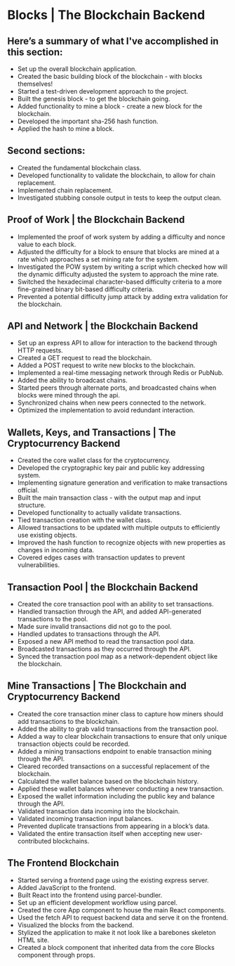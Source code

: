 # Blocks | The Blockchain Backend

## Here’s a summary of what I've accomplished in this section:

- Set up the overall blockchain application.
- Created the basic building block of the blockchain - with blocks themselves!
- Started a test-driven development approach to the project.
- Built the genesis block - to get the blockchain going.
- Added functionality to mine a block - create a new block for the blockchain.
- Developed the important sha-256 hash function.
- Applied the hash to mine a block.

## Second sections:

- Created the fundamental blockchain class.
- Developed functionality to validate the blockchain, to allow for chain replacement.
- Implemented chain replacement.
- Investigated stubbing console output in tests to keep the output clean.

## Proof of Work | the Blockchain Backend

- Implemented the proof of work system by adding a difficulty and nonce value to each block.
- Adjusted the difficulty for a block to ensure that blocks are mined at a rate which approaches a set mining rate for the system.
- Investigated the POW system by writing a script which checked how will the dynamic difficulty adjusted the system to approach the mine rate.
- Switched the hexadecimal character-based difficulty criteria to a more fine-grained binary bit-based difficulty criteria.
- Prevented a potential difficulty jump attack by adding extra validation for the blockchain.

## API and Network | the Blockchain Backend

- Set up an express API to allow for interaction to the backend through HTTP requests.
- Created a GET request to read the blockchain.
- Added a POST request to write new blocks to the blockchain.
- Implemented a real-time messaging network through Redis or PubNub.
- Added the ability to broadcast chains.
- Started peers through alternate ports, and broadcasted chains when blocks were mined through the api.
- Synchronized chains when new peers connected to the network.
- Optimized the implementation to avoid redundant interaction.

## Wallets, Keys, and Transactions | The Cryptocurrency Backend

- Created the core wallet class for the cryptocurrency.
- Developed the cryptographic key pair and public key addressing system.
- Implementing signature generation and verification to make transactions official.
- Built the main transaction class - with the output map and input structure.
- Developed functionality to actually validate transactions.
- Tied transaction creation with the wallet class.
- Allowed transactions to be updated with multiple outputs to efficiently use existing objects.
- Improved the hash function to recognize objects with new properties as changes in incoming data.
- Covered edges cases with transaction updates to prevent vulnerabilities.

##  Transaction Pool | the Blockchain Backend

- Created the core transaction pool with an ability to set transactions.
- Handled transaction through the API, and added API-generated transactions to the pool.
- Made sure invalid transactions did not go to the pool.
- Handled updates to transactions through the API.
- Exposed a new API method to read the transaction pool data.
- Broadcasted transactions as they occurred through the API.
- Synced the transaction pool map as a network-dependent object like the blockchain.

## Mine Transactions | The Blockchain and Cryptocurrency Backend

- Created the core transaction miner class to capture how miners should add transactions to the blockchain.
- Added the ability to grab valid transactions from the transaction pool.
- Added a way to clear blockchain transactions to ensure that only unique transaction objects could be recorded.
- Added a mining transactions endpoint to enable transaction mining through the API.
- Cleared recorded transactions on a successful replacement of the blockchain.
- Calculated the wallet balance based on the blockchain history.
- Applied these wallet balances whenever conducting a new transaction.
- Exposed the wallet information including the public key and balance through the API.
- Validated transaction data incoming into the blockchain.
- Validated incoming transaction input balances.
- Prevented duplicate transactions from appearing in a block’s data.
- Validated the entire transaction itself when accepting new user-contributed blockchains.

## The Frontend Blockchain

- Started serving a frontend page using the existing express server.
- Added JavaScript to the frontend.
- Built React into the frontend using parcel-bundler.
- Set up an efficient development workflow using parcel.
- Created the core App component to house the main React components.
- Used the fetch API to request backend data and serve it on the frontend.
- Visualized the blocks from the backend.
- Stylized the application to make it not look like a barebones skeleton HTML site.
- Created a block component that inherited data from the core Blocks component through props.
